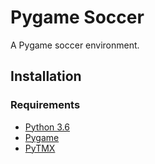 # Pygame Soccer

A Pygame soccer environment.

## Installation

### Requirements

- [Python 3.6](https://www.continuum.io/)
- [Pygame](https://www.pygame.org/wiki/GettingStarted#Pygame%20Installation)
- [PyTMX](https://github.com/bitcraft/PyTMX)
